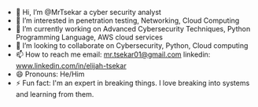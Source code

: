 - 👋 Hi, I’m @MrTsekar a cyber security analyst
- 👀 I’m interested in penetration testing, Networking, Cloud Computing
- 🌱 I’m currently working on Advanced Cybersecurity Techniques, Python Programming Language, AWS cloud services
- 💞️ I’m looking to collaborate on Cybersecurity, Python, Cloud computing
- 📫 How to reach me email: mr.tsekar01@gmail.com linkedin: www.linkedin.com/in/elijah-tsekar
- 😄 Pronouns: He/Him
- ⚡ Fun fact:  I'm an expert in breaking things. I love breaking into systems and learning from them.

<!---
MrTsekar/MrTsekar is a ✨ special ✨ repository because its `README.md` (this file) appears on your GitHub profile.
You can click the Preview link to take a look at your changes.
--->
